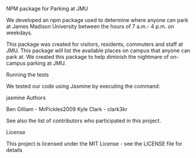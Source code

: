 NPM package for Parking at JMU

We developed an npm package used to determine where anyone can park at James Madison University between the hours of 7 a.m.- 4 p.m. on weekdays.

This package was created for visitors, residents, commuters and staff at JMU. This package will list the available places on campus that anyone can park at. We created this package to help diminish the nightmare of on-campus parking at JMU.



Running the tests

We tested our code using Jasmine by executing the command:

jasmine
Authors

Ben Gilliam - MrPickles2009
Kyle Clark - clark3kr

See also the list of contributors who participated in this project.

License

This project is licensed under the MIT License - see the LICENSE file for details

